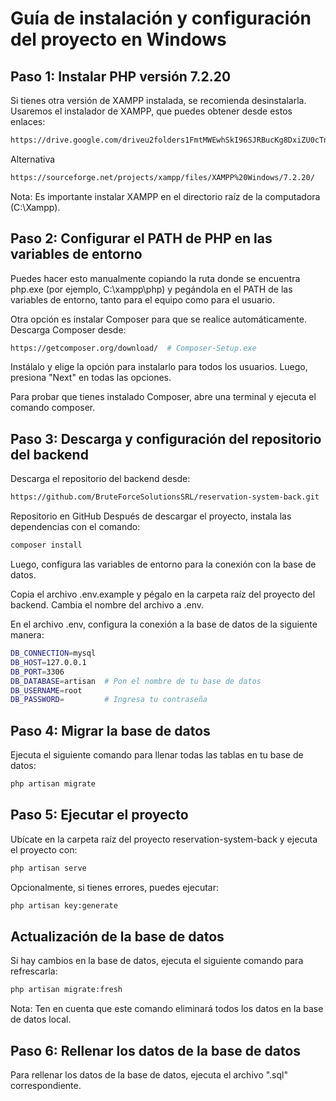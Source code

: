 # Guía de instalación y configuración del proyecto en Windows
## Paso 1: Instalar PHP versión 7.2.20
Si tienes otra versión de XAMPP instalada, se recomienda desinstalarla. Usaremos el instalador de XAMPP, que puedes obtener desde estos enlaces:

```bash
https://drive.google.com/driveu2folders1FmtMWEwhSkI96SJRBucKg8DxiZU0cTn2
```
Alternativa
```bash
https://sourceforge.net/projects/xampp/files/XAMPP%20Windows/7.2.20/
```

Nota: Es importante instalar XAMPP en el directorio raíz de la computadora (C:\Xampp).

## Paso 2: Configurar el PATH de PHP en las variables de entorno
Puedes hacer esto manualmente copiando la ruta donde se encuentra php.exe (por ejemplo, C:\xampp\php) y pegándola en el PATH de las variables de entorno, tanto para el equipo como para el usuario.

Otra opción es instalar Composer para que se realice automáticamente. Descarga Composer desde:

```bash
https://getcomposer.org/download/  # Composer-Setup.exe
```
Instálalo y elige la opción para instalarlo para todos los usuarios. Luego, presiona "Next" en todas las opciones.

Para probar que tienes instalado Composer, abre una terminal y ejecuta el comando composer.

## Paso 3: Descarga y configuración del repositorio del backend
Descarga el repositorio del backend desde:

```bash
https://github.com/BruteForceSolutionsSRL/reservation-system-back.git
```

Repositorio en GitHub
Después de descargar el proyecto, instala las dependencias con el comando:

```bash
composer install
```

Luego, configura las variables de entorno para la conexión con la base de datos.

Copia el archivo .env.example y pégalo en la carpeta raíz del proyecto del backend. Cambia el nombre del archivo a .env.

En el archivo .env, configura la conexión a la base de datos de la siguiente manera:

```bash
DB_CONNECTION=mysql
DB_HOST=127.0.0.1
DB_PORT=3306
DB_DATABASE=artisan  # Pon el nombre de tu base de datos
DB_USERNAME=root
DB_PASSWORD=         # Ingresa tu contraseña
```

## Paso 4: Migrar la base de datos
Ejecuta el siguiente comando para llenar todas las tablas en tu base de datos:

```bash
php artisan migrate
```

## Paso 5: Ejecutar el proyecto
Ubícate en la carpeta raíz del proyecto reservation-system-back y ejecuta el proyecto con:

```bash
php artisan serve
```

Opcionalmente, si tienes errores, puedes ejecutar:

```bash
php artisan key:generate
```

## Actualización de la base de datos
Si hay cambios en la base de datos, ejecuta el siguiente comando para refrescarla:

```bash
php artisan migrate:fresh
```
Nota: Ten en cuenta que este comando eliminará todos los datos en la base de datos local.

## Paso 6: Rellenar los datos de la base de datos
Para rellenar los datos de la base de datos, ejecuta el archivo ".sql" correspondiente.